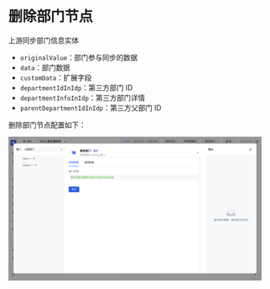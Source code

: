 # 删除部门节点

上游同步部门信息实体

- `originalValue`：部门参与同步的数据
- `data`：部门数据
- `customData`：扩展字段
- `departmentIdInIdp`：第三方部门 ID
- `departmentInfoInIdp`：第三方部门详情
- `parentDepartmentIdInIdp`：第三方父部门 ID

删除部门节点配置如下：

![](../../static/OIWUbaqoYopLGgxnIO1cMJ2gnnb.png)
